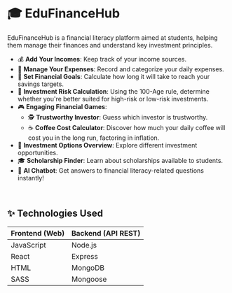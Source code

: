 # 🎓 EduFinanceHub

EduFinanceHub is a financial literacy platform aimed at students, helping them manage their finances and understand key investment principles.

- 💰 **Add Your Incomes**: Keep track of your income sources.
- 💸 **Manage Your Expenses**: Record and categorize your daily expenses.
- 🎯 **Set Financial Goals**: Calculate how long it will take to reach your savings targets.
- 🔢 **Investment Risk Calculation**: Using the 100-Age rule, determine whether you're better suited for high-risk or low-risk investments.
- 🎮 **Engaging Financial Games**:
  - 🕵️ **Trustworthy Investor**: Guess which investor is trustworthy.
  - ☕ **Coffee Cost Calculator**: Discover how much your daily coffee will cost you in the long run, factoring in inflation.
- 💼 **Investment Options Overview**: Explore different investment opportunities.
- 🎓 **Scholarship Finder**: Learn about scholarships available to students.
- 🤖 **AI Chatbot**: Get answers to financial literacy-related questions instantly!

<br>

## ✨ Technologies Used

| Frontend (Web) | Backend (API REST) |
| -------------- | ------------------ |
| JavaScript     | Node.js            |
| React          | Express            |
| HTML           | MongoDB            |
| SASS           | Mongoose           |

<br>
